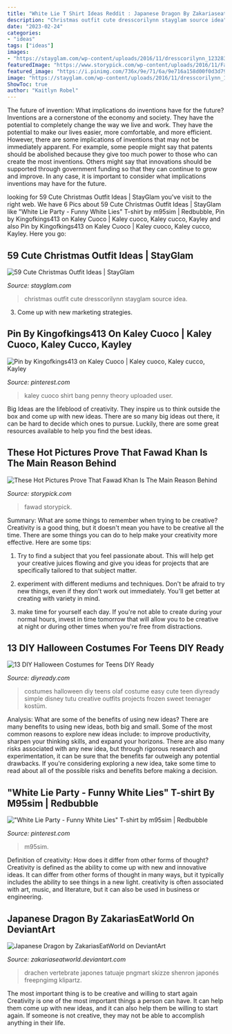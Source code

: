 ```yaml
---
title: "White Lie T Shirt Ideas Reddit : Japanese Dragon By Zakariaseatworld On Deviantart"
description: "Christmas outfit cute dresscorilynn stayglam source idea"
date: "2023-02-24"
categories:
- "ideas"
tags: ["ideas"]
images:
- "https://stayglam.com/wp-content/uploads/2016/11/dresscorilynn_12328338_1530238060633312_2099936577_n.jpg"
featuredImage: "https://www.storypick.com/wp-content/uploads/2016/11/Fawad-Khan-4.jpg"
featured_image: "https://i.pinimg.com/736x/9e/71/6a/9e716a158d00f0d3d7965b5a57a38337.jpg"
image: "https://stayglam.com/wp-content/uploads/2016/11/dresscorilynn_12328338_1530238060633312_2099936577_n.jpg"
ShowToc: true
author: "Kaitlyn Robel"
---
```



The future of invention: What implications do inventions have for the future?
Inventions are a cornerstone of the economy and society. They have the potential to completely change the way we live and work. They have the potential to make our lives easier, more comfortable, and more efficient. However, there are some implications of inventions that may not be immediately apparent. For example, some people might say that patents should be abolished because they give too much power to those who can create the most inventions. Others might say that innovations should be supported through government funding so that they can continue to grow and improve. In any case, it is important to consider what implications inventions may have for the future.

	

		
looking for 59 Cute Christmas Outfit Ideas | StayGlam you've visit to the right web. We have 6 Pics about 59 Cute Christmas Outfit Ideas | StayGlam like &quot;White Lie Party - Funny White Lies&quot; T-shirt by m95sim | Redbubble, Pin by Kingofkings413 on Kaley Cuoco | Kaley cuoco, Kaley cucco, Kayley and also Pin by Kingofkings413 on Kaley Cuoco | Kaley cuoco, Kaley cucco, Kayley. Here you go:
		
    
## 59 Cute Christmas Outfit Ideas | StayGlam

<img loading=lazy src="https://stayglam.com/wp-content/uploads/2016/11/dresscorilynn_12328338_1530238060633312_2099936577_n.jpg" onerror="this.onerror=null;this.src='https://tse3.mm.bing.net/th?id=OIP.szwygy3LvP6J6TMcbauCJAHaHa&amp;pid=15.1';" alt="59 Cute Christmas Outfit Ideas | StayGlam">

_Source: stayglam.com_

>christmas outfit cute dresscorilynn stayglam source idea. 

	

3. Come up with new marketing strategies.

    
## Pin By Kingofkings413 On Kaley Cuoco | Kaley Cuoco, Kaley Cucco, Kayley

<img loading=lazy src="https://i.pinimg.com/736x/de/d9/ca/ded9caf4db79d0c09c9f0f0bcd04030f.jpg" onerror="this.onerror=null;this.src='https://tse1.mm.bing.net/th?id=OIP.vCPba-yQ2OjBrMlh7taglAHaPN&amp;pid=15.1';" alt="Pin by Kingofkings413 on Kaley Cuoco | Kaley cuoco, Kaley cucco, Kayley">

_Source: pinterest.com_

>kaley cuoco shirt bang penny theory uploaded user. 

	

Big Ideas are the lifeblood of creativity. They inspire us to think outside the box and come up with new ideas. There are so many big ideas out there, it can be hard to decide which ones to pursue. Luckily, there are some great resources available to help you find the best ideas.

    
## These Hot Pictures Prove That Fawad Khan Is The Main Reason Behind

<img loading=lazy src="https://www.storypick.com/wp-content/uploads/2016/11/Fawad-Khan-4.jpg" onerror="this.onerror=null;this.src='https://tse1.mm.bing.net/th?id=OIP.1d36LRT16egUP5Gx5c88DQHaLH&amp;pid=15.1';" alt="These Hot Pictures Prove That Fawad Khan Is The Main Reason Behind">

_Source: storypick.com_

>fawad storypick. 

	

Summary: What are some things to remember when trying to be creative?
Creativity is a good thing, but it doesn't mean you have to be creative all the time. There are some things you can do to help make your creativity more effective. Here are some tips:
1. Try to find a subject that you feel passionate about. This will help get your creative juices flowing and give you ideas for projects that are specifically tailored to that subject matter.

2. experiment with different mediums and techniques. Don't be afraid to try new things, even if they don't work out immediately. You'll get better at creating with variety in mind.

3. make time for yourself each day. If you're not able to create during your normal hours, invest in time tomorrow that will allow you to be creative at night or during other times when you're free from distractions.

    
## 13 DIY Halloween Costumes For Teens DIY Ready

<img loading=lazy src="http://diyready.com/wp-content/uploads/2015/07/DIY-Halloween-Costumes-for-Teens-Olaf-Costume1.jpg" onerror="this.onerror=null;this.src='https://tse2.mm.bing.net/th?id=OIP.n-x9YyRdI4QIa00CpUO2BgHaJ3&amp;pid=15.1';" alt="13 DIY Halloween Costumes for Teens DIY Ready">

_Source: diyready.com_

>costumes halloween diy teens olaf costume easy cute teen diyready simple disney tutu creative outfits projects frozen sweet teenager kostüm. 

	

Analysis: What are some of the benefits of using new ideas?
There are many benefits to using new ideas, both big and small. Some of the most common reasons to explore new ideas include: to improve productivity, sharpen your thinking skills, and expand your horizons. There are also many risks associated with any new idea, but through rigorous research and experimentation, it can be sure that the benefits far outweigh any potential drawbacks. If you're considering exploring a new idea, take some time to read about all of the possible risks and benefits before making a decision.

    
## &quot;White Lie Party - Funny White Lies&quot; T-shirt By M95sim | Redbubble

<img loading=lazy src="https://i.pinimg.com/736x/9e/71/6a/9e716a158d00f0d3d7965b5a57a38337.jpg" onerror="this.onerror=null;this.src='https://tse1.mm.bing.net/th?id=OIP.MkVxUEchAD_ED37g5zlCKgHaJ3&amp;pid=15.1';" alt="&quot;White Lie Party - Funny White Lies&quot; T-shirt by m95sim | Redbubble">

_Source: pinterest.com_

>m95sim. 

	

Definition of creativity: How does it differ from other forms of thought?
Creativity is defined as the ability to come up with new and innovative ideas. It can differ from other forms of thought in many ways, but it typically includes the ability to see things in a new light. creativity is often associated with art, music, and literature, but it can also be used in business or engineering.

    
## Japanese Dragon By ZakariasEatWorld On DeviantArt

<img loading=lazy src="https://img00.deviantart.net/4e54/i/2013/273/5/1/japanese_dragon_by_zakariaseatworld-d6om22y.png" onerror="this.onerror=null;this.src='https://tse1.mm.bing.net/th?id=OIP._Dp4M6Aap4REhuQ4uepeIQHaJr&amp;pid=15.1';" alt="Japanese Dragon by ZakariasEatWorld on DeviantArt">

_Source: zakariaseatworld.deviantart.com_

>drachen vertebrate japones tatuaje pngmart skizze shenron japonés freepngimg klipartz. 

	

The most important thing is to be creative and willing to start again
Creativity is one of the most important things a person can have. It can help them come up with new ideas, and it can also help them be willing to start again. If someone is not creative, they may not be able to accomplish anything in their life.

